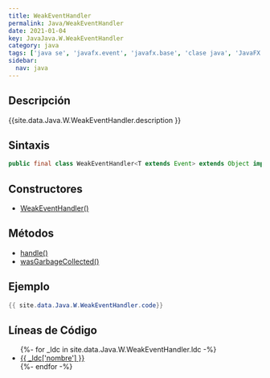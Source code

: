```yaml
---
title: WeakEventHandler
permalink: Java/WeakEventHandler
date: 2021-01-04
key: JavaJava.W.WeakEventHandler
category: java
tags: ['java se', 'javafx.event', 'javafx.base', 'clase java', 'JavaFX 8.0']
sidebar: 
  nav: java
---
```


## Descripción
{{site.data.Java.W.WeakEventHandler.description }}

## Sintaxis
~~~java
public final class WeakEventHandler<T extends Event> extends Object implements EventHandler<T>
~~~

## Constructores
* [WeakEventHandler()](/Java/WeakEventHandler/WeakEventHandler/)

## Métodos
* [handle()](/Java/WeakEventHandler/handle)
* [wasGarbageCollected()](/Java/WeakEventHandler/wasGarbageCollected)

## Ejemplo
~~~java
{{ site.data.Java.W.WeakEventHandler.code}}
~~~

## Líneas de Código
<ul>
{%- for _ldc in site.data.Java.W.WeakEventHandler.ldc -%}
   <li>
       <a href="{{_ldc['url'] }}">{{ _ldc['nombre'] }}</a>
   </li>
{%- endfor -%}
</ul>
